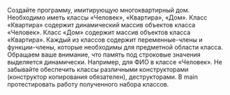 Создайте программу, имитирующую многоквартирный
дом. Необходимо иметь классы «Человек», «Квартира»,
«Дом». Класс «Квартира» содержит динамический массив
объектов класса «Человек». Класс «Дом» содержит массив
объектов класса «Квартира».
Каждый из классов содержит переменные-члены и функции-члены, которые необходимы для предметной области
класса. Обращаем ваше внимание, что память под строковые значения выделяется динамически. Например, для
ФИО в классе «Человек». Не забывайте обеспечить классы
различными конструкторами (конструктор копирования
обязателен), деструкторами. В main протестировать работу полученного набора классов. 
